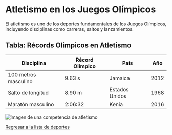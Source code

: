 # Atletismo en los Juegos Olímpicos

El atletismo es uno de los deportes fundamentales de los Juegos Olímpicos, incluyendo disciplinas como carreras, saltos y lanzamientos.

## Tabla: Récords Olímpicos en Atletismo

| Disciplina            | Récord Olímpico | País        | Año  |
|-----------------------|-----------------|-------------|------|
| 100 metros masculino  | 9.63 s          | Jamaica     | 2012 |
| Salto de longitud     | 8.90 m          | Estados Unidos | 1968 |
| Maratón masculino     | 2:06:32         | Kenia       | 2016 |

![Imagen de una competencia de atletismo](../Recursos/imágenes/atletismo-competencia.jpg)

[Regresar a la lista de deportes](README.md)
